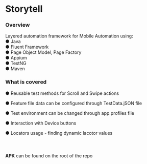 # Storytell
<h3><b>Overview</b></h3>

<p>Layered automation framework for Mobile Automation using:
<br>● Java
<br>● Fluent Framework
<br>● Page Object Model, Page Factory 
<br>● Appium
<br>● TestNG 
<br>● Maven

<h3><b>What is covered</b></h3>
<p>● Reusable test methods for Scroll and Swipe actions
<p>● Feature file data can be configured through TestData.jSON file
<p>● Test environment can be changed through app.profiles file
<p>● Interaction with Device buttons
<p>● Locators usage - finding dynamic lacotor values 
<p>&nbsp;</p> 

<h3><Note</b></h3>
<b>APK</b> can be found on the root of the repo
